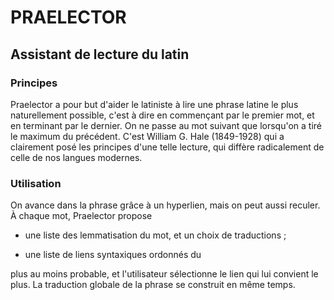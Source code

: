 # PRAELECTOR

## Assistant de lecture du latin

### Principes
Praelector a pour but d'aider le latiniste à
lire une phrase latine le plus naturellement
possible, c'est à dire en commençant par le
premier mot, et en terminant par le dernier.
On ne passe au mot suivant que lorsqu'on a
tiré le maximum du précédent. C'est William G. Hale
(1849-1928) qui a clairement posé les principes
d'une telle lecture, qui diffère radicalement
de celle de nos langues modernes.

### Utilisation
On avance dans la phrase grâce à un hyperlien,
mais on peut aussi reculer. À chaque mot, Praelector
propose

- une liste des lemmatisation du mot, et un choix de traductions ;

- une liste de liens syntaxiques ordonnés du

plus au moins probable, et l'utilisateur sélectionne
le lien qui lui convient le plus. La traduction globale
de la phrase se construit en même temps.
